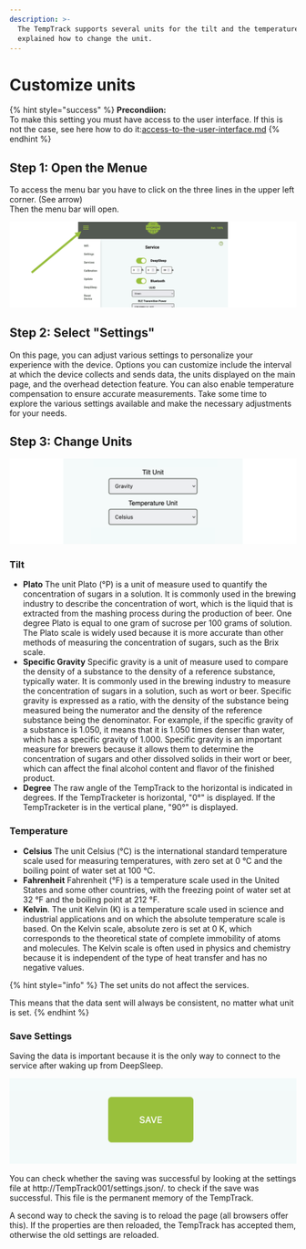 ```yaml
---
description: >-
  The TempTrack supports several units for the tilt and the temperature. Here is
  explained how to change the unit.
---
```


# Customize units



{% hint style="success" %}
**Precondiion:**\
To make this setting you must have access to the user interface. If this is not the case, see here how to do it:[access-to-the-user-interface.md](access-to-the-user-interface.md "mention")
{% endhint %}

## Step 1: Open the Menue

To access the menu bar you have to click on the three lines in the upper left corner. (See arrow)\
Then the menu bar will open.

![access the menu bar by clicking the three lines in the upper left corner](.gitbook/assets/Folie4.png)

## Step 2: Select "Settings"

On this page, you can adjust various settings to personalize your experience with the device. Options you can customize include the interval at which the device collects and sends data, the units displayed on the main page, and the overhead detection feature. You can also enable temperature compensation to ensure accurate measurements. Take some time to explore the various settings available and make the necessary adjustments for your needs.

## Step 3: Change Units

![](.gitbook/assets/Folie16.png)

### Tilt

* **Plato** The unit Plato (°P) is a unit of measure used to quantify the concentration of sugars in a solution. It is commonly used in the brewing industry to describe the concentration of wort, which is the liquid that is extracted from the mashing process during the production of beer. One degree Plato is equal to one gram of sucrose per 100 grams of solution. The Plato scale is widely used because it is more accurate than other methods of measuring the concentration of sugars, such as the Brix scale.
* **Specific Gravity** Specific gravity is a unit of measure used to compare the density of a substance to the density of a reference substance, typically water. It is commonly used in the brewing industry to measure the concentration of sugars in a solution, such as wort or beer. Specific gravity is expressed as a ratio, with the density of the substance being measured being the numerator and the density of the reference substance being the denominator. For example, if the specific gravity of a substance is 1.050, it means that it is 1.050 times denser than water, which has a specific gravity of 1.000. Specific gravity is an important measure for brewers because it allows them to determine the concentration of sugars and other dissolved solids in their wort or beer, which can affect the final alcohol content and flavor of the finished product.
* **Degree** The raw angle of the TempTrack to the horizontal is indicated in degrees. If the TempTracketer is horizontal, "0°" is displayed. If the TempTracketer is in the vertical plane, "90°" is displayed.

### Temperature

* **Celsius** The unit Celsius (°C) is the international standard temperature scale used for measuring temperatures, with zero set at 0 °C and the boiling point of water set at 100 °C.
* **Fahrenheit** Fahrenheit (°F) is a temperature scale used in the United States and some other countries, with the freezing point of water set at 32 °F and the boiling point at 212 °F.
* **Kelvin**. The unit Kelvin (K) is a temperature scale used in science and industrial applications and on which the absolute temperature scale is based. On the Kelvin scale, absolute zero is set at 0 K, which corresponds to the theoretical state of complete immobility of atoms and molecules. The Kelvin scale is often used in physics and chemistry because it is independent of the type of heat transfer and has no negative values.

{% hint style="info" %}
The set units do not affect the services.

This means that the data sent will always be consistent, no matter what unit is set.
{% endhint %}

### Save Settings

Saving the data is important because it is the only way to connect to the service after waking up from DeepSleep.

![Pressing the "save" button saves the settings.](.gitbook/assets/Folie5.png)

You can check whether the saving was successful by looking at the settings file at http://TempTrack001/settings.json/. to check if the save was successful. This file is the permanent memory of the TempTrack.

A second way to check the saving is to reload the page (all browsers offer this). If the properties are then reloaded, the TempTrack has accepted them, otherwise the old settings are reloaded.
